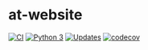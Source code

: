 # at-website

[![CI](https://github.com/marcelopborges/at-website/actions/workflows/at-website-ci-ga.yml/badge.svg?branch=main)](https://github.com/marcelopborges/at-website/actions/workflows/at-website-ci-ga.yml)
[![Python 3](https://pyup.io/repos/github/marcelopborges/at-website/python-3-shield.svg)](https://pyup.io/repos/github/marcelopborges/at-website/)
[![Updates](https://pyup.io/repos/github/marcelopborges/at-website/shield.svg)](https://pyup.io/repos/github/marcelopborges/at-website/)
[![codecov](https://codecov.io/gh/marcelopborges/at-website/branch/main/graph/badge.svg?token=A1HSCV12K2)](https://codecov.io/gh/marcelopborges/at-website)
